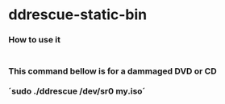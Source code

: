 # ddrescue-static-bin
<h3>How to use it<h3/>
<br>This command bellow is for a dammaged DVD or CD<br/>
<br>´sudo ./ddrescue /dev/sr0 my.iso´<br/>

